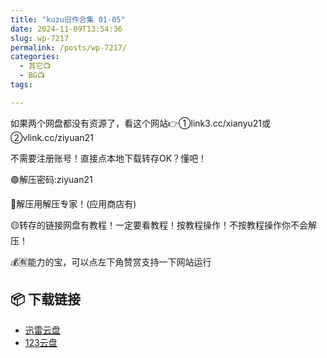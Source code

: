 ```yaml
---
title: "kuzu旧作合集 01-05"
date: 2024-11-09T13:54:36
slug: wp-7217
permalink: /posts/wp-7217/
categories:
  - 其它📺
  - BG📺
tags:

---
```


如果两个网盘都没有资源了，看这个网站👉①link3.cc/xianyu21或②vlink.cc/ziyuan21

不需要注册账号！直接点本地下载转存OK？懂吧！

🟢解压密码:ziyuan21

🔵解压用解压专家！(应用商店有)

🟡转存的链接网盘有教程！一定要看教程！按教程操作！不按教程操作你不会解压！

💰🈶能力的宝，可以点左下角赞赏支持一下网站运行

## 📦 下载链接
- [迅雷云盘](https://blziyuan21.com/pay-download/7217?key=0d3de61bb5&down_id=0)
- [123云盘](https://blziyuan21.com/pay-download/7217?key=0d3de61bb5&down_id=1)

